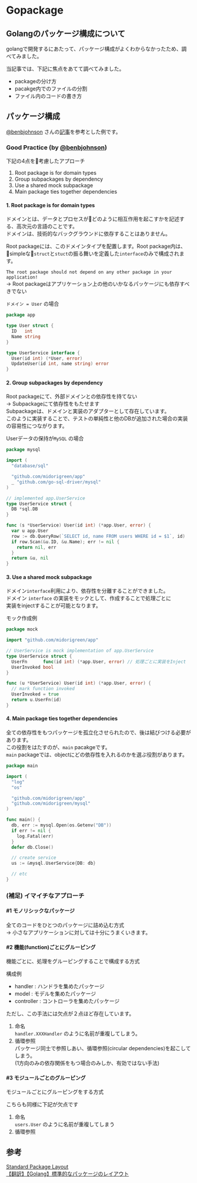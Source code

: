 # Gopackage

## Golangのパッケージ構成について
golangで開発するにあたって、パッケージ構成がよくわからなかったため、調べてみました。  

当記事では、下記に焦点をあてて調べてみました。
- packageの分け方
- pacakge内でのファイルの分割
- ファイル内のコードの書き方

## パッケージ構成
[@benbjohnson](https://twitter.com/benbjohnson) さんの[記事](https://medium.com/@benbjohnson/standard-package-layout-7cdbc8391fc1)を参考とした例です。  

### Good Practice (by [@benbjohnson](https://twitter.com/benbjohnson))
下記の4点を考慮したアプローチ

1. Root package is for domain types
2. Group subpackages by dependency
3. Use a shared mock subpackage
4. Main package ties together dependencies

#### 1. Root package is for domain types
ドメインとは、データとプロセスがどのように相互作用を起こすかを記述する、高次元の言語のことです。  
ドメインは、技術的なバックグラウンドに依存することはありません。  
  
Root packageには、このドメインタイプを配置します。Root package内は、  
simpleな`struct`と`stuct`の振る舞いを定義した`interface`のみで構成されます。  
  
`The root package should not depend on any other package in your application!`  
→ Root packageはアプリケーション上の他のいかなるパッケージにも依存すべきでない

`ドメイン = User` の場合
```go
package app

type User struct {
  ID   int
  Name string
}

type UserService interface {
  User(id int) (*User, error)
  UpdateUser(id int, name string) error
}
```

#### 2. Group subpackages by dependency
Root packageにて、外部ドメインとの依存性を持てない  
→ Subpackageにて依存性をもたせます  
Subpackageは、ドメインと実装のアダプターとして存在しています。  
このように実装することで、テストの単純性と他のDBが追加された場合の実装の容易性につながります。  

  
Userデータの保持が`MySQL` の場合
```go
package mysql

import (
  "database/sql"

  "github.com/midorigreen/app"
  _ "github.com/go-sql-driver/mysql"
)

// implemented app.UserService
type UserService struct {
  DB *sql.DB
}

func (s *UserService) User(id int) (*app.User, error) {
  var u app.User
  row := db.QueryRow(`SELECT id, name FROM users WHERE id = $1`, id)
  if row.Scan(&u.ID, &u.Name); err != nil {
    return nil, err
  }
  return &u, nil
}
```

#### 3. Use a shared mock subpackage
ドメイン`interface`利用により、依存性を分離することができました。  
ドメイン `interface` の実装をモックとして、作成することで処理ごとに  
実装をinjectすることが可能となります。

モック作成例
```go
package mock

import "github.com/midorigreen/app"

// UserService is mock implementation of app.UserService
type UserService struct {
  UserFn      func(id int) (*app.User, error) // 処理ごとに実装をInject
  UserInvoked bool
}

func (u *UserService) User(id int) (*app.User, error) {
  // mark function invoked
  UserInvoked = true
  return u.UserFn(id)
}
```

#### 4. Main package ties together dependencies
全ての依存性をもつパッケージを孤立化させられたので、後は結びつける必要があります。  
この役割をはたすのが、`main` pacakgeです。  
`main` packageでは、objectにどの依存性を入れるのかを選ぶ役割があります。

```go
package main

import (
  "log"
  "os"

  "github.com/midorigreen/app"
  "github.com/midorigreen/mysql"
)

func main() {
  db, err := mysql.Open(os.Getenv("DB"))
  if err != nil {
    log.Fatal(err)
  }
  defer db.Close()

  // create service
  us := &mysql.UserService{DB: db}

  // etc
}
```

### (補足) イマイチなアプローチ
#### #1 モノリシックなパッケージ
全てのコードをひとつのパッケージに詰め込む方式  
→ 小さなアプリケーションに対しては十分にうまくいきます。

#### #2 機能(function)ごとにグルーピング
機能ごとに、処理をグルーピングすることで構成する方式  

構成例
- handler : ハンドラを集めたパッケージ
- model : モデルを集めたパッケージ
- controller : コントローラを集めたパッケージ

ただし、この手法には欠点が２点ほど存在しています。
1. 命名  
`handler.XXXHandler` のように名前が重複してしまう。
2. 循環参照  
パッケージ同士で参照しあい、循環参照(circular dependencies)を起こしてしまう。  
(1方向のみの依存関係をもつ場合のみしか、有効ではない手法)

#### #3 モジュールごとのグルーピング
モジュールごとにグルーピングをする方式  

こちらも同様に下記が欠点です
1. 命名  
`users.User` のように名前が重複してしまう
2. 循環参照
## 参考
[Standard Package Layout](https://medium.com/@benbjohnson/standard-package-layout-7cdbc8391fc1)  
[【翻訳】【Golang】標準的なパッケージのレイアウト](http://allishackedoff.hatenablog.com/entry/2016/08/23/015016)